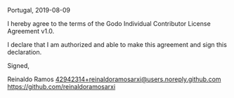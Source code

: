 Portugal, 2019-08-09

I hereby agree to the terms of the Godo Individual Contributor License
Agreement v1.0.

I declare that I am authorized and able to make this agreement and sign this
declaration.

Signed,

Reinaldo Ramos 42942314+reinaldoramosarxi@users.noreply.github.com https://github.com/reinaldoramosarxi
